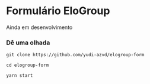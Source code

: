 # Formulário EloGroup
Ainda em desenvolvimento

### Dê uma olhada
```
git clone https://github.com/yudi-azvd/elogroup-form

cd elogroup-form

yarn start
```